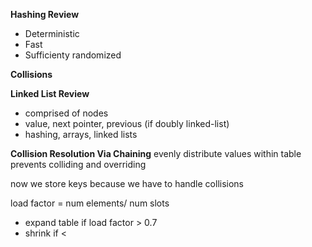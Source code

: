 **Hashing Review**
- Deterministic
- Fast
- Sufficienty randomized 

**Collisions**

**Linked List Review**
- comprised of nodes
- value, next pointer, previous (if doubly linked-list)
- hashing, arrays, linked lists

**Collision Resolution Via Chaining**
evenly distribute values within table 
prevents colliding and overriding

now we store keys because we have to handle collisions

load factor = num elements/ num slots
* expand table if load factor > 0.7
* shrink if <
